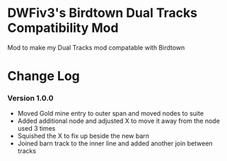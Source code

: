 # DWFiv3's Birdtown Dual Tracks Compatibility Mod

Mod to make my Dual Tracks mod compatable with Birdtown

# Change Log



### Version 1.0.0
- Moved Gold mine entry to outer span and moved nodes to suite
- Added additional node and adjusted X to move it away from the node used 3 times
- Squished the X to fix up beside the new barn
- Joined barn track to the inner line and added another join between tracks
